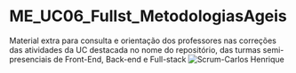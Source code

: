 # ME_UC06_Fullst_MetodologiasAgeis
Material extra para consulta e orientação dos professores nas correções das atividades da UC destacada no nome do repositório, das turmas semi-presenciais de Front-End, Back-end e Full-stack
![Scrum-Carlos Henrique](https://github.com/carenay/ME_UC06_Fullst_MetodologiasAgeis/assets/15463583/f1cbb8d7-076d-49ae-b6bc-92722562c50f)
